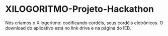 # XILOGORITMO-Projeto-Hackathon
Nós criamos o Xilogoritmo: codificando cordéis, seus cordéis eletrônicos. O download do aplicativo está no link drive e na página do IEB.
